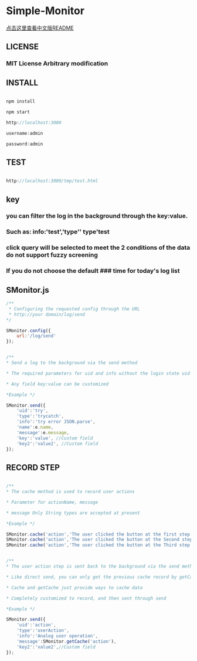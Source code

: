 # Simple-Monitor

[点击这里查看中文版README](./README-CHINESE.md)

## LICENSE

### MIT License  Arbitrary modification

## INSTALL

```javascript

npm install

npm start

http://localhost:3000

username:admin

password:admin

```

## TEST

```javascript

http://localhost:3000/tmp/test.html

```

## key

### you can filter the log in the background through the key:value.

### Such as: info:'test','type'' type'test

### click query will be selected to meet the 2 conditions of the data do not support fuzzy screening

### If you do not choose the default ### time for today's log list

## SMonitor.js

```javascript
/**
 * Configuring the requested config through the URL
 * http://your domain/log/send
*/

SMonitor.config({
    url:'/log/send'
});

```

```javascript

/**
* Send a log to the background via the send method

* The required parameters for uid and info without the login state uid is free to fill out a random number

* Any field key:value can be customized

*Example */

SMonitor.send({
    'uid':'try',
    'type':'trycatch',
    'info':'try error JSON.parse',
    'name':e.name,
    'message':e.message,
    'key':'value', //Custom field
    'key2':'value2', //Custom field
});

```


## RECORD STEP

```javascript

/**
* The cache method is used to record user actions

* Parameter for actionName, message

* message Only String types are accepted at present

*Example */

SMonitor.cache('action','The user clicked the button at the first step');
SMonitor.cache('action','The user clicked the button at the Second step');
SMonitor.cache('action','The user clicked the button at the Third step');

```

```javascript

/**
* The user action step is sent back to the background via the send method

* Like direct send, you can only get the previous cache record by getCache

* Cache and getCache just provide ways to cache data

* Completely customized to record, and then sent through send

*Example */

SMonitor.send({
    'uid':'action',
    'type':'userAction',
    'info':'Analog user operation',
    'message':SMonitor.getCache('action'),
    'key2':'value2',//Custom field
});

```

